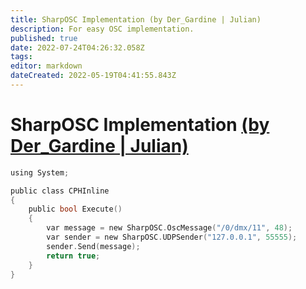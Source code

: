 ```yaml
---
title: SharpOSC Implementation (by Der_Gardine | Julian)
description: For easy OSC implementation.
published: true
date: 2022-07-24T04:26:32.058Z
tags: 
editor: markdown
dateCreated: 2022-05-19T04:41:55.843Z
---
```


# SharpOSC Implementation [(by Der_Gardine | Julian)](https://www.twitch.tv/der_gardine)
```c
using System;

public class CPHInline
{
	public bool Execute()
	{
		var message = new SharpOSC.OscMessage("/0/dmx/11", 48);
		var sender = new SharpOSC.UDPSender("127.0.0.1", 55555);
		sender.Send(message);
		return true;
	}
}
```